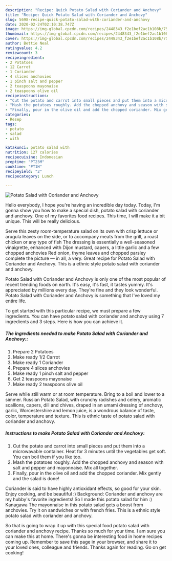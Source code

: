```yaml
---
description: "Recipe: Quick Potato Salad with Coriander and Anchovy"
title: "Recipe: Quick Potato Salad with Coriander and Anchovy"
slug: 5698-recipe-quick-potato-salad-with-coriander-and-anchovy
date: 2020-02-24T02:10:38.747Z
image: https://img-global.cpcdn.com/recipes/2448343_f2e1bef2ac1b108b/751x532cq70/potato-salad-with-coriander-and-anchovy-recipe-main-photo.jpg
thumbnail: https://img-global.cpcdn.com/recipes/2448343_f2e1bef2ac1b108b/751x532cq70/potato-salad-with-coriander-and-anchovy-recipe-main-photo.jpg
cover: https://img-global.cpcdn.com/recipes/2448343_f2e1bef2ac1b108b/751x532cq70/potato-salad-with-coriander-and-anchovy-recipe-main-photo.jpg
author: Bettie Neal
ratingvalue: 4.2
reviewcount: 3
recipeingredient:
- 2 Potatoes
- 12 Carrot
- 1 Coriander
- 4 slices anchovies
- 1 pinch salt and pepper
- 2 teaspoons mayonaise
- 2 teaspoons olive oil
recipeinstructions:
- "Cut the potato and carrot into small pieces and put them into a microwavable container. Heat for 3 minutes until the vegetables get soft. You can boil them if you like too."
- "Mash the potatoes roughly. Add the chopped anchovy and season with salt and pepper and mayonnaise. Mix all together."
- "Finally, pour in the olive oil and add the chopped coriander. Mix gently and the salad is done!"
categories:
- Resep
tags:
- potato
- salad
- with

katakunci: potato salad with
nutrition: 127 calories
recipecuisine: Indonesian
preptime: "PT23M"
cooktime: "PT1H"
recipeyield: "2"
recipecategory: Lunch

---
```



![Potato Salad with Coriander and Anchovy](https://img-global.cpcdn.com/recipes/2448343_f2e1bef2ac1b108b/751x532cq70/potato-salad-with-coriander-and-anchovy-recipe-main-photo.jpg)

Hello everybody, I hope you're having an incredible day today. Today, I'm gonna show you how to make a special dish, potato salad with coriander and anchovy. One of my favorites food recipes. This time, I will make it a bit unique. This will be really delicious.

Serve this zesty room-temperature salad on its own with crisp lettuce or arugula leaves on the side, or to accompany meats from the grill, a roast chicken or any type of fish The dressing is essentially a well-seasoned vinaigrette, enhanced with Dijon mustard, capers, a little garlic and a few chopped anchovies Red onion, thyme leaves and chopped parsley complete the picture — in all, a very. Great recipe for Potato Salad with Coriander and Anchovy. This is a ethnic style potato salad with coriander and anchovy.

Potato Salad with Coriander and Anchovy is only one of the most popular of recent trending foods on earth. It's easy, it's fast, it tastes yummy. It's appreciated by millions every day. They're fine and they look wonderful. Potato Salad with Coriander and Anchovy is something that I've loved my entire life.


To get started with this particular recipe, we must prepare a few ingredients. You can have potato salad with coriander and anchovy using 7 ingredients and 3 steps. Here is how you can achieve it.

##### The ingredients needed to make Potato Salad with Coriander and Anchovy::

1. Prepare 2 Potatoes
1. Make ready 1/2 Carrot
1. Make ready 1 Coriander
1. Prepare 4 slices anchovies
1. Make ready 1 pinch salt and pepper
1. Get 2 teaspoons mayonaise
1. Make ready 2 teaspoons olive oil


Serve while still warm or at room temperature. Bring to a boil and lower to a simmer. Russian Potato Salad, with crunchy radishes and celery, aromatic scallions, capers, dill and chives, draped in an umami dressing of anchovy, garlic, Worcestershire and lemon juice, is a wondrous balance of taste, color, temperature and texture. This is ethnic taste of potato salad with coriander and anchovy. 

##### Instructions to make Potato Salad with Coriander and Anchovy:

1. Cut the potato and carrot into small pieces and put them into a microwavable container. Heat for 3 minutes until the vegetables get soft. You can boil them if you like too.
1. Mash the potatoes roughly. Add the chopped anchovy and season with salt and pepper and mayonnaise. Mix all together.
1. Finally, pour in the olive oil and add the chopped coriander. Mix gently and the salad is done!


Coriander is said to have highly antioxidant effects, so good for your skin. Enjoy cooking, and be beautiful :) Background: Coriander and anchovy are my hubby&#39;s favorite ingredients! So I made this potato salad for him :) Kanagawa The mayonnaise in this potato salad gets a boost from anchovies. Try it on sandwiches or with french fries. This is a ethnic style potato salad with coriander and anchovy. 

So that is going to wrap it up with this special food potato salad with coriander and anchovy recipe. Thanks so much for your time. I am sure you can make this at home. There's gonna be interesting food in home recipes coming up. Remember to save this page in your browser, and share it to your loved ones, colleague and friends. Thanks again for reading. Go on get cooking!
